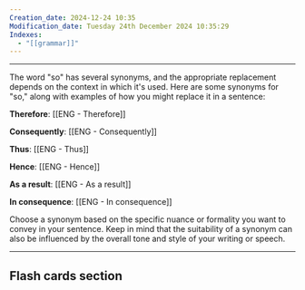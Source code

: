 ```yaml
---
Creation_date: 2024-12-24 10:35
Modification_date: Tuesday 24th December 2024 10:35:29
Indexes:
  - "[[grammar]]"
---
```



----

The word "so" has several synonyms, and the appropriate replacement depends on the context in which it's used. Here are some synonyms for "so," along with examples of how you might replace it in a sentence:

**Therefore**: [[ENG - Therefore]]

**Consequently**: [[ENG - Consequently]]

**Thus**: [[ENG - Thus]]

**Hence**: [[ENG - Hence]]

**As a result**: [[ENG - As a result]]

**In consequence**: [[ENG - In consequence]]

Choose a synonym based on the specific nuance or formality you want to convey in your sentence. Keep in mind that the suitability of a synonym can also be influenced by the overall tone and style of your writing or speech.














---
## Flash cards section
